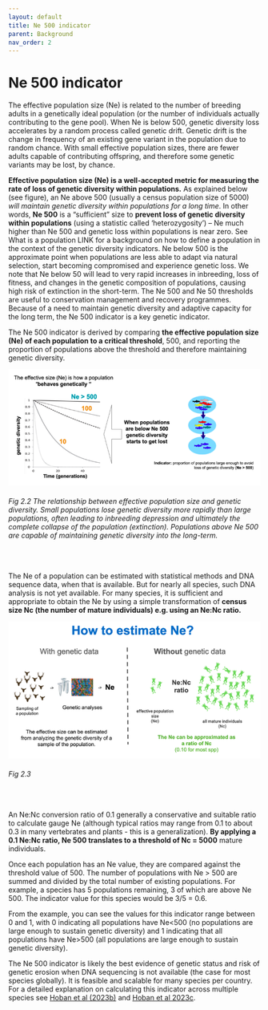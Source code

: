 ```yaml
---
layout: default
title: Ne 500 indicator
parent: Background
nav_order: 2
---
```


# Ne 500 indicator

The effective population size (Ne) is related to the number of breeding adults in a genetically ideal population (or the number of individuals actually contributing to the gene pool). When Ne is below 500, genetic diversity loss accelerates by a random process called genetic drift. Genetic drift is the change in frequency of an existing gene variant in the population due to random chance. With small effective population sizes, there are fewer adults capable of contributing offspring, and therefore some genetic variants may be lost, by chance.

**Effective population size (Ne) is a well-accepted metric for measuring the rate of loss of genetic diversity within populations.** As explained below (see figure), an Ne above 500 (usually a census population size of 5000) *will maintain genetic diversity within populations for a long time*. In other words, **Ne 500** is a “sufficient” size to **prevent loss of genetic diversity within populations** (using a statistic called ‘heterozygosity’) – Ne much higher than Ne 500 and genetic loss within populations is near zero. See What is a population LINK for a background on how to define a population in the context of the genetic diversity indicators. Ne below 500 is the approximate point when populations are less able to adapt via natural selection, start becoming compromised and experience genetic loss. We note that Ne below 50 will lead to very rapid increases in inbreeding, loss of fitness, and changes in the genetic composition of populations, causing high risk of extinction in the short-term. The Ne 500 and Ne 50 thresholds are useful to conservation management and recovery programmes. Because of a need to maintain genetic diversity and adaptive capacity for the long term, the Ne 500 indicator is a key genetic indicator.

The Ne 500 indicator is derived by comparing **the effective population size (Ne) of each population to a critical threshold**, 500, and reporting the proportion of populations above the threshold and therefore maintaining genetic diversity. 


![](Ne500_Fig1.png)
###### Fig 2.2 *The relationship between effective population size and genetic diversity. Small populations lose genetic diversity more rapidly than large populations, often leading to inbreeding depression and ultimately the complete collapse of the population (extinction). Populations above Ne 500 are capable of maintaining genetic diversity into the long-term.*
</br>

The Ne of a population can be estimated with statistical methods and DNA sequence data, when that is available. But for nearly all species, such DNA analysis is not yet available. For many species, it is sufficient and appropriate to obtain the Ne by using a simple transformation of **census size Nc (the number of mature individuals) e.g. using an Ne:Nc ratio.**


![](Ne500_Fig2.png)
###### Fig 2.3
</br>

An Ne:Nc conversion ratio of 0.1 generally a conservative and suitable ratio to calculate gauge Ne (although typical ratios may range from 0.1 to about 0.3 in many vertebrates and plants - this is a generalization). **By applying a 0.1 Ne:Nc ratio, Ne 500 translates to a threshold of Nc = 5000** mature individuals.  

Once each population has an Ne value, they are compared against the threshold value of 500. The number of populations with Ne > 500 are summed and divided by the total number of existing populations. For example, a species has 5 populations remaining, 3 of which are above Ne 500. The indicator value for this species would be 3/5 = 0.6. 

From the example, you can see the values for this indicator range between 0 and 1, with 0 indicating all populations have Ne<500 (no populations are large enough to sustain genetic diversity) and 1 indicating that all populations have Ne>500 (all populations are large enough to sustain genetic diversity).

The Ne 500 indicator is likely the best evidence of genetic status and risk of genetic erosion when DNA sequencing is not available (the case for most species globally). It is feasible and scalable for many species per country.  For a detailed explanation on calculating this indicator across multiple species see  [Hoban et al (2023b)](https://doi.org/10.1111/conl.12953) and [Hoban et al 2023c](https://doi.org/10.32942/X2QK5W).

